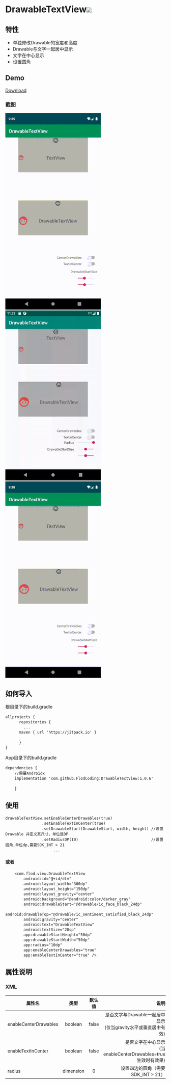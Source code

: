 # DrawableTextView[![](https://jitpack.io/v/FlodCoding/DrawableTextview.svg)](https://jitpack.io/#FlodCoding/DrawableTextView)
## 特性
 * 单独修改Drawable的宽度和高度
 * Drawable与文字一起居中显示
 * 文字在中心显示
 * 设置圆角
 
## Demo
[Download](https://github.com/FlodCoding/DrawableTextView/raw/master/app/build/outputs/apk/debug/app-debug.apk)
### 截图
 ![](/gif/gif1.gif) <br> ![](/gif/gif2.gif) <br> ![](/gif/gif3.gif)


## 如何导入
根目录下的build.gradle

	allprojects {
		  repositories {
		  	...
		  maven { url 'https://jitpack.io' }
		  
		  }
	}
 
 
App目录下的build.gradle
 
 	dependencies {
		//需要Androidx
		implementation 'com.github.FlodCoding:DrawableTextView:1.0.6'
		
     	}

## 使用
```
drawableTextView.setEnableCenterDrawables(true)
                .setEnableTextInCenter(true)
                .setDrawableStart(DrawableStart, width, height) //设置Drawable 并定义其尺寸，单位是DP
                .setRadiusDP(10)                                //设置圆角,单位dp,需要SDK_INT > 21
                     ...

```

#### 或者
```
    <com.flod.view.DrawableTextView
        android:id="@+id/dtv"
        android:layout_width="300dp"
        android:layout_height="150dp"
        android:layout_gravity="center"
        android:background="@android:color/darker_gray"
        android:drawableStart="@drawable/ic_face_black_24dp"
        android:drawableTop="@drawable/ic_sentiment_satisfied_black_24dp"
        android:gravity="center"
        android:text="DrawableTextView"
        android:textSize="20sp"
        app:drawableStartHeight="50dp"
        app:drawableStartWidth="50dp"
        app:radius="10dp"
        app:enableCenterDrawables="true"
        app:enableTextInCenter="true" />
```

## 属性说明

### XML
属性名 | 类型 | 默认值 | 说明
---|:--:|:--:|--:
enableCenterDrawables | boolean | false | 是否文字与Drawable一起居中显示<br>(仅当gravity水平或垂直居中有效)
enableTextInCenter | boolean | false | 是否文字在中心显示<br>(当enableCenterDrawables=true生效时有效果)
radius|dimension|0|设置四边的圆角（需要SDK_INT > 21）
